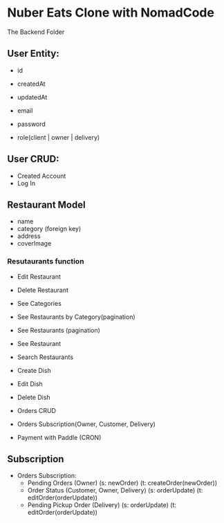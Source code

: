 # Nuber Eats Clone with NomadCode

The Backend Folder

## User Entity:

- id
- createdAt
- updatedAt

- email
- password
- role(client | owner | delivery)

## User CRUD:

- Created Account
- Log In

## Restaurant Model

- name
- category (foreign key)
- address
- coverImage

### Resutaurants function

- Edit Restaurant
- Delete Restaurant

- See Categories
- See Restaurants by Category(pagination)
- See Restaurants (pagination)
- See Restaurant
- Search Restaurants

- Create Dish
- Edit Dish
- Delete Dish

- Orders CRUD
- Orders Subscription(Owner, Customer, Delivery)

- Payment with Paddle (CRON)

## Subscription

- Orders Subscription:
  - Pending Orders (Owner) (s: newOrder) (t: createOrder(newOrder))
  - Order Status (Customer, Owner, Delivery) (s: orderUpdate) (t: editOrder(orderUpdate))
  - Pending Pickup Order (Delivery) (s: orderUpdate) (t: editOrder(orderUpdate))
